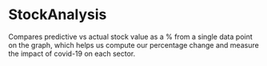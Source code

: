 # StockAnalysis
Compares predictive vs actual stock value as a % from a single data point on the graph, which helps us compute our percentage change and measure the impact of covid-19 on each sector.
